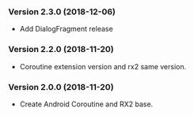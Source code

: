 ### Version 2.3.0 (2018-12-06)
- Add DialogFragment release

### Version 2.2.0 (2018-11-20)
- Coroutine extension version and rx2 same version.

### Version 2.0.0 (2018-11-20)
 - Create Android Coroutine and RX2 base.